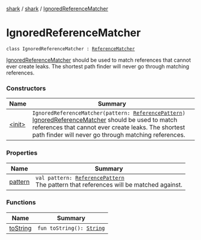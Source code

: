 [shark](../../index.md) / [shark](../index.md) / [IgnoredReferenceMatcher](./index.md)

# IgnoredReferenceMatcher

`class IgnoredReferenceMatcher : `[`ReferenceMatcher`](../-reference-matcher/index.md)

[IgnoredReferenceMatcher](./index.md) should be used to match references that cannot ever create leaks. The
shortest path finder will never go through matching references.

### Constructors

| Name | Summary |
|---|---|
| [&lt;init&gt;](-init-.md) | `IgnoredReferenceMatcher(pattern: `[`ReferencePattern`](../-reference-pattern/index.md)`)`<br>[IgnoredReferenceMatcher](./index.md) should be used to match references that cannot ever create leaks. The shortest path finder will never go through matching references. |

### Properties

| Name | Summary |
|---|---|
| [pattern](pattern.md) | `val pattern: `[`ReferencePattern`](../-reference-pattern/index.md)<br>The pattern that references will be matched against. |

### Functions

| Name | Summary |
|---|---|
| [toString](to-string.md) | `fun toString(): `[`String`](https://kotlinlang.org/api/latest/jvm/stdlib/kotlin/-string/index.html) |

